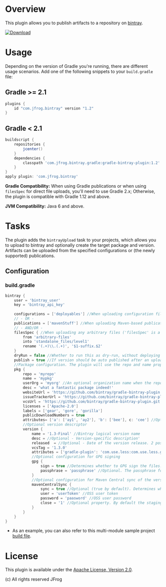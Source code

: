 # Overview
This plugin allows you to publish artifacts to a repository on [bintray](https://bintray.com/).

[ ![Download](https://api.bintray.com/packages/jfrog/jfrog-jars/gradle-bintray-plugin/images/download.svg) ](https://bintray.com/jfrog/jfrog-jars/gradle-bintray-plugin/_latestVersion)

# Usage
Depending on the version of Gradle you're running, there are different usage scenarios. Add one of the following snippets to your `build.gradle` file:

## Gradle >= 2.1
```groovy
plugins {
    id "com.jfrog.bintray" version "1.2"
}
```

## Gradle < 2.1
```groovy
buildscript {
    repositories {
        jcenter()
    }
    dependencies {
        classpath 'com.jfrog.bintray.gradle:gradle-bintray-plugin:1.2'
    }
}
apply plugin: 'com.jfrog.bintray'
```

**Gradle Compatibility:**
When using Gradle publications or when using `filesSpec` for direct file uploads, you'll need to use Gradle 2.x; Otherwise, the plugin is compatible with Gradle 1.12 and above.

 **JVM Compatibility:**
Java 6 and above.

# Tasks
The plugin adds the `bintrayUpload` task to your projects, which allows you to upload to bintray and optionally create
the target package and version.
Artifacts can be uploaded from the specified configurations or (the newly supported) publications.

## Configuration

### build.gradle
```groovy
bintray {
    user = 'bintray_user'
    key = 'bintray_api_key'
    
    configurations = ['deployables'] //When uploading configuration files
    // - OR -
    publications = ['mavenStuff'] //When uploading Maven-based publication files
    // - AND/OR -
    filesSpec { //When uploading any arbitrary files ('filesSpec' is a standard Gradle CopySpec)
        from 'arbitrary-files'
        into 'standalone_files/level1'
        rename '(.+)\\.(.+)', '$1-suffix.$2'
    }
    dryRun = false //Whether to run this as dry-run, without deploying
    publish = true //If version should be auto published after an upload
    //Package configuration. The plugin will use the repo and name properties to check if the package already exists. In that case, there's no need to configure the other package properties (like userOrg, desc, etc).
    pkg {
        repo = 'myrepo'
        name = 'mypkg'
        userOrg = 'myorg' //An optional organization name when the repo belongs to one of the user's orgs
        desc = 'what a fantastic package indeed!'
        websiteUrl = 'https://github.com/bintray/gradle-bintray-plugin'
        issueTrackerUrl = 'https://github.com/bintray/gradle-bintray-plugin/issues'
        vcsUrl = 'https://github.com/bintray/gradle-bintray-plugin.git'
        licenses = ['Apache-2.0']
        labels = ['gear', 'gore', 'gorilla']
        publicDownloadNumbers = true
        attributes= ['a': ['ay1', 'ay2'], 'b': ['bee'], c: 'cee'] //Optional package-level attributes
        //Optional version descriptor
        version {
            name = '1.3-Final' //Bintray logical version name
            desc = //Optional - Version-specific description'
            released  = //Optional - Date of the version release. 2 possible values: date in the format of 'yyyy-MM-dd'T'HH:mm:ss.SSSZZ' OR a java.util.Date instance
            vcsTag = '1.3.0'
            attributes = ['gradle-plugin': 'com.use.less:com.use.less.gradle:gradle-useless-plugin'] //Optional version-level attributes
            //Optional configuration for GPG signing
            gpg {
                sign = true //Determines whether to GPG sign the files. The default is false
                passphrase = 'passphrase' //Optional. The passphrase for GPG signing'
            }
            //Optional configuration for Maven Central sync of the version
            mavenCentralSync {
            	sync = true //Optional (true by default). Determines whether to sync the version to Maven Central.
            	user = 'userToken' //OSS user token
            	password = 'paasword' //OSS user password
            	close = '1' //Optional property. By default the staging repository is closed and artifacts are released to Maven Central. You can optionally turn this behaviour off (by puting 0 as value) and release the version manually.
			}            
        }
    }
}
```
* As an example, you can also refer to this multi-module sample project [build file](https://github.com/bintray/bintray-examples/blob/master/gradle-multi-example/build.gradle).

# License
This plugin is available under the [Apache License, Version 2.0](http://www.apache.org/licenses/LICENSE-2.0).

(c) All rights reserved JFrog
